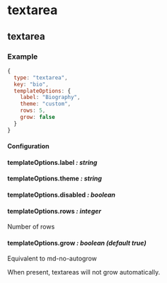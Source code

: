 textarea
========

textarea
--------

### Example

```javascript
{
  type: "textarea",
  key: "bio",
  templateOptions: {
    label: "Biography",
    theme: "custom",
    rows: 5,
    grow: false
  }
}
```

#### Configuration

#### templateOptions.label *: string*

#### templateOptions.theme *: string*

#### templateOptions.disabled _: boolean_

#### templateOptions.rows *: integer*

Number of rows

#### templateOptions.grow *: boolean (default true)*

Equivalent to md-no-autogrow

When present, textareas will not grow automatically.
